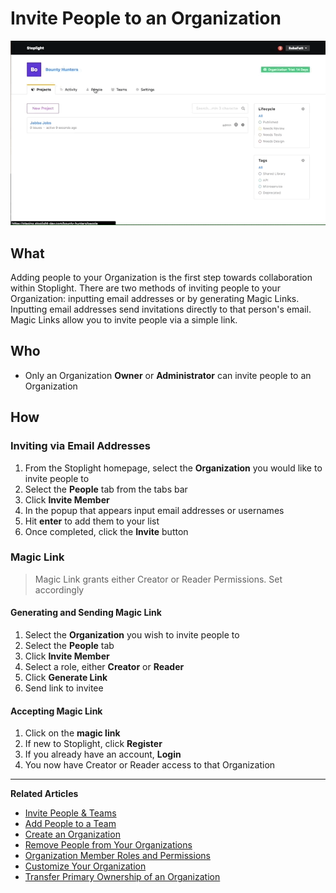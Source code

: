 # Invite People to an Organization

![Invite People to an Organization](https://github.com/stoplightio/docs/blob/develop/assets/gifs/org-invite-members.gif?raw=true)

## What 
Adding people to your Organization is the first step towards collaboration within Stoplight. There are two methods of inviting people to your Organization: inputting email addresses or by generating Magic Links. Inputting email addresses send invitations directly to that person's email. Magic Links allow you to invite people via a simple link.

## Who 
* Only an Organization **Owner** or **Administrator** can invite people to an Organization 

## How

### Inviting via Email Addresses  
1. From the Stoplight homepage, select the **Organization** you would like to invite people to 
2. Select the **People** tab from the tabs bar 
3. Click **Invite Member** 
4. In the popup that appears input email addresses or usernames 
5. Hit **enter** to add them to your list 
6. Once completed, click the **Invite** button 

### Magic Link 

> Magic Link grants either Creator or Reader Permissions. Set accordingly 

#### Generating and Sending Magic Link 
1. Select the **Organization** you wish to invite people to 
2. Select the **People** tab 
3. Click **Invite Member**
4. Select a role, either **Creator** or **Reader**
5. Click **Generate Link**
6. Send link to invitee 

#### Accepting Magic Link 
1. Click on the **magic link** 
2. If new to Stoplight, click **Register**
3. If you already have an account, **Login** 
4. You now have Creator or Reader access to that Organization 

---
**Related Articles**
- [Invite People & Teams](/platform/projects/invite-people)
- [Add People to a Team](/platform/organizations/teams/add-people)
- [Create an Organization](/platform/organizations/create-org)
- [Remove People from Your Organizations](/platform/organizations/remove-members)
- [Organization Member Roles and Permissions](/platform/organizations/roles)
- [Customize Your Organization](/platform/organizations/customize)
- [Transfer Primary Ownership of an Organization](/platform/organizations/transfer-ownership)
